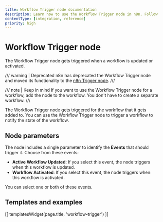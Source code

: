 ```yaml
---
title: Workflow Trigger node documentation
description: Learn how to use the Workflow Trigger node in n8n. Follow technical documentation to integrate Workflow Trigger node into your workflows.
contentType: [integration, reference]
priority: high
---
```


# Workflow Trigger node

The Workflow Trigger node gets triggered when a workflow is updated or activated.

/// warning | Deprecated
n8n has deprecated the Workflow Trigger node and moved its functionality to the [n8n Trigger node](/integrations/builtin/core-nodes/n8n-nodes-base.n8ntrigger.md).
///

/// note | Keep in mind
If you want to use the Workflow Trigger node for a workflow, add the node to the workflow. You don't have to create a separate workflow.
///

The Workflow Trigger node gets triggered for the workflow that it gets added to. You can use the Workflow Trigger node to trigger a workflow to notify the state of the workflow.

## Node parameters

The node includes a single parameter to identify the **Events** that should trigger it. Choose from these events:

- **Active Workflow Updated**: If you select this event, the node triggers when this workflow is updated.
- **Workflow Activated**: If you select this event, the node triggers when this workflow is activated.

You can select one or both of these events.

## Templates and examples

<!-- see https://www.notion.so/n8n/Pull-in-templates-for-the-integrations-pages-37c716837b804d30a33b47475f6e3780 -->
[[ templatesWidget(page.title, 'workflow-trigger') ]]
